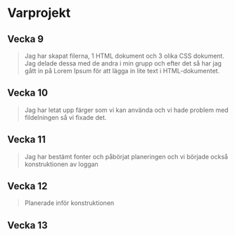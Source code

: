 # Varprojekt

## Vecka 9
>  Jag har skapat filerna, 1 HTML dokument och 3 olika CSS dokument. 
Jag delade dessa med de andra i min grupp och efter det så har jag gått in på Lorem Ipsum för att lägga in lite text i HTML-dokumentet. 

## Vecka 10
> Jag har letat upp färger som vi kan använda och vi hade problem med fildelningen så vi fixade det.

## Vecka 11
> Jag har bestämt fonter och påbörjat planeringen och vi började också konstruktionen av loggan

## Vecka 12
> Planerade inför konstruktionen

## Vecka 13
> 
